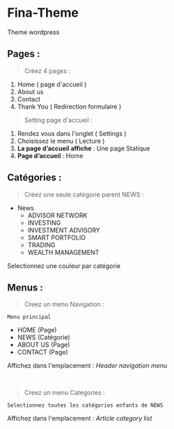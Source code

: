 # Fina-Theme
Theme wordpress

## Pages : 

> Créez 4 pages : 

1. Home ( page d'accueil )
2. About us
3. Contact
4. Thank You ( Redirection formulaire )

> Setting page d'accueil :

1. Rendez vous dans l'onglet ( Settings )
2. Choisissez le menu ( Lecture )
3. **La page d’accueil affiche** : Une page Statique
4. **Page d’accueil** : Home

## Catégories :

> Créez une seule catégorie parent NEWS :

- News
  - ADVISOR NETWORK
  - INVESTING
  - INVESTMENT ADVISORY
  - SMART PORTFOLIO
  - TRADING
  - WEALTH MANAGEMENT
  
Selectionnez une couleur par catégorie
  
## Menus :

> Creez un menu Navigation :

    Menu principal

  - HOME (Page)
  - NEWS (Catégorie)
  - ABOUT US (Page)
  - CONTACT (Page)
 
  
  Affichez dans l'emplacement : *Header navigation menu*
  
  <br/>
  
  > Creez un menu Categories :

    Selectionnez toutes les catégories enfants de NEWS
  
  Affichez dans l'emplacement : *Article category list*
